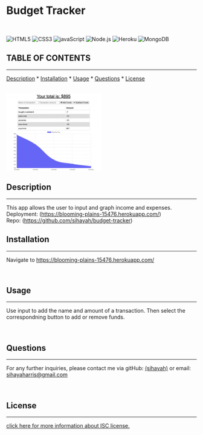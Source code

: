 # Budget Tracker
  
  
  <br>
  
   ![HTML5](https://img.shields.io/badge/HTML5-E34F26?style=for-the-badge&logo=html5&logoColor=white)   ![CSS3](https://img.shields.io/badge/CSS3-1572B6?style=for-the-badge&logo=css3&logoColor=white)   ![javaScript](https://img.shields.io/badge/JavaScript-323330?style=for-the-badge&logo=javascript&logoColor=F7DF1E)   ![Node.js](https://img.shields.io/badge/Node.js-339933?style=for-the-badge&logo=nodedotjs&logoColor=white)   ![Heroku](https://img.shields.io/badge/heroku-%23430098.svg?style=for-the-badge&logo=heroku&logoColor=white)  ![MongoDB](https://img.shields.io/badge/MongoDB-%234ea94b.svg?style=for-the-badge&logo=mongodb&logoColor=white)
  <br>

  ## TABLE OF CONTENTS

  ---


  [Description](#description) *
  [Installation](#installation) *
  [Usage](#usage) *
  [Questions](#questions) *
  [License](#license)

  <br>

   <img width=50% height=auto src= 'landing.png'> 
  
  <br>

  ## Description

  ---

  This app allows the user to input and graph income and expenses.
  <br>
  Deployment: (https://blooming-plains-15476.herokuapp.com/)
  <br>
  Repo: (https://github.com/sihayah/budget-tracker)

  

  ## Installation

  ---
  
  Navigate to https://blooming-plains-15476.herokuapp.com/

  <br>

## Usage

  ---

  Use input to add the name and amount of a transaction. Then select the correspondning button to add or remove funds.


  <br>

  ## Questions

  ---

  For any further inquiries, please contact me via gitHub: [(sihayah)](https://github.com/sihayah) or email: sihayaharris@gmail.com

  <br>

  

  ## License

  ---
  
  [click here for more information about ISC license.]()
  

  <br>
  <br>
